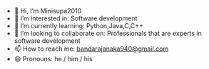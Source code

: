 - 👋 Hi, I’m Minisupa2010
- 👀 I’m interested in: Software development
- 🌱 I’m currently learning: Python,Java,C,C++
- 💞️ I’m looking to collaborate on: Professionals that are experts in software development 
- 📫 How to reach me: bandarajanaka940@gmail.com
- 😄 Pronouns: he / him / his 
